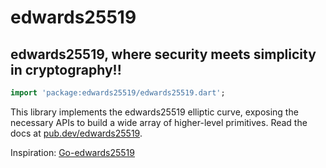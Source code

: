 # edwards25519

## edwards25519, where security meets simplicity in cryptography!!

```dart
import 'package:edwards25519/edwards25519.dart';
```

This library implements the edwards25519 elliptic curve, exposing the necessary APIs to build a wide array of higher-level primitives.
Read the docs at [pub.dev/edwards25519](https://pub.dev/documentation/edwards25519/latest/).

Inspiration: [Go-edwards25519](https://github.com/FiloSottile/edwards25519)